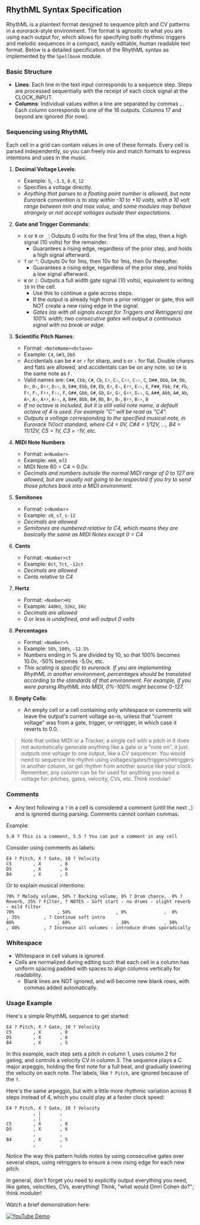 ## RhythML Syntax Specification

RhythML is a plaintext format designed to sequence pitch and CV patterns in a eurorack-style environment. The format is agnostic to what you are using each output for, which allows for specifying both rhythmic triggers and melodic sequences in a compact, easily editable, human readable text format. Below is a detailed specification of the RhythML syntax as implemented by the `Spellbook` module.

### Basic Structure
- **Lines**: Each line in the text input corresponds to a sequence step. Steps are processed sequentially with the receipt of each clock signal at the CLOCK_INPUT.
- **Columns**: Individual values within a line are separated by commas `,`. Each column corresponds to one of the 16 outputs. Columns 17 and beyond are ignored (for now).

### Sequencing using RhythML
Each cell in a grid can contain values in one of these formats. Every cell is parsed independently, so you can freely mix and match formats to express intentions and uses in the music.

1. **Decimal Voltage Levels**:
   - Example: `5`, `-3.5`, `0.0`, `12`
   - Specifies a voltage directly.
   - *Anything that parses to a floating point number is allowed, but note Eurorack convention is to stay within -10 to +10 volts, with a 10 volt range between min and max value, and some modules may behave strangely or not accept voltages outside their expectations.*

2. **Gate and Trigger Commands**:
   - `X` or `R` or `_`: Outputs 0 volts for the first 1ms of the step, then a high signal (10 volts) for the remainder.
	  - Guarantees a rising edge, regardless of the prior step, and holds a high signal afterward.
   - `T` or `^`: Outputs 0v for 1ms, then 10v for 1ms, then 0v thereafter.
      - Guarantees a rising edge, regardless of the prior step, and holds a low signal afterward.
   - `W` or `|`: Outputs a full width gate signal (10 volts), equivalent to writing `10` in the cell.
      - Use this to continue a gate across steps.
      - If the output is already high from a prior retrigger or gate, this will NOT create a new rising edge in the signal.
       - *Gates (as with all signals except for Triggers and Retriggers) are 100% width; two consecutive gates will output a continuous signal with no break or edge.*

3. **Scientific Pitch Names**:
   - Format: `<NoteName><Octave>`
   - Example: `C4`, `G#3`, `Db5`
   - Accidentals can be `#` or `♯` for sharp, and `b` or `♭` for flat. Double charps and flats are allowed, and accidentals can be on any note, so `E#` is the same note as `F`.
   - Valid names are: `C##`, `Cbb`, `C#`, `Cb`, `C♯`, `C♭`, `C♯♯`, `C♭♭`, `C`, `D##`, `Dbb`, `D#`, `Db`, `D♯`, `D♭`, `D♯♯`, `D♭♭`, `D`, `E##`, `Ebb`, `E#`, `Eb`, `E♯`, `E♭`, `E♯♯`, `E♭♭`, `E`, `F##`, `Fbb`, `F#`, `Fb`, `F♯`, `F♭`, `F♯♯`, `F♭♭`, `F`, `G##`, `Gbb`, `G#`, `Gb`, `G♯`, `G♭`, `G♯♯`, `G♭♭`, `G`, `A##`, `Abb`, `A#`, `Ab`, `A♯`, `A♭`, `A♯♯`, `A♭♭`, `A`, `B##`, `Bbb`, `B#`, `Bb`, `B♯`, `B♭`, `B♯♯`, `B♭♭`, `B`
   - *If no octave is included, but it is still valid note name, a default octave of 4 is used. For example "C" will be read as "C4".*
   - *Outputs a voltage corresponding to the specified musical note, in Eurorack 1V/oct standard, where C4 = 0V, C#4 = 1/12V, ..., B4 = 11/12V, C5 = 1V, C3 = -1V, etc.*
   
4. **MIDI Note Numbers**
   - Format: `m<Number>`
   - Example: `m60`, `m72`
   - MIDI Note 60 = C4 = 0.0v.
   - *Decimals and numbers outside the normal MIDI range of 0 to 127 are allowed, but are usually not going to be respected if you try to send those pitches back into a MIDI environment.*
   
5. **Semitones**
   - Format: `s<Number>`
   - Example: `s0`, `s7`, `s-12`
   - *Decimals are allowed*
   - *Semitones are numbered relative to C4, which means they are basically the same as MIDI Notes except 0 = C4*

6. **Cents**
   - Format: `<Number>ct`
   - Example: `0ct`, `7ct`, `-12ct`
   - *Decimals are allowed*
   - *Cents relative to C4*

7. **Hertz**
   - Format: `<Number>Hz`
   - Example: `440Hz`, `32Hz`, `1Hz`
   - *Decimals are allowed*
   - *0 or less is undefined, and will output 0 volts*

8. **Percentages**
   - Format: `<Number>%`
   - Example: `50%`, `100%`, `-12.5%`
   - Numbers ending in % are divided by 10, so that 100% becomes 10.0v, -50% becomes -5.0v, etc.
   - *This scaling is specific to eurorack. If you are implementing RhythML in another environment, percentages should be translated according to the standards of that environment. For example, if you were parsing RhythML into MIDI, 0%-100% might become 0-127.*

9. **Empty Cells**:
   - An empty cell or a cell containing only whitespace or comments will leave the output's current voltage as-is, unless that "current voltage" was from a gate, trigger, or retrigger, in which case it reverts to 0.0.

> Note that unlike MIDI or a Tracker, a single cell with a pitch in it does not automatically generate anything like a gate or a "note on", it just outputs one voltage to one output, like a CV sequencer. You would need to sequence the rhythm using voltages/gates/triggers/retriggers in another column, or get rhythm from another source like your clock. Remember, any column can be for used for anything you need a voltage for: pitches, gates, velocity, CVs, etc. Think modular!

### Comments
- Any text following a `?` in a cell is considered a comment (until the next `,`) and is ignored during parsing. Comments cannot contain commas.

Example:

`5.0 ? This is a comment, 5.5 ? You can put a comment in any cell`

Consider using comments as labels:

```
E4 ? Pitch, X ? Gate, 10 ? Velocity
C5        , X       , 8
D5        , X       , 6
B4        , X       , 5
```

Or to explain musical intentions:

```
70% ? Melody volume, 50% ? Backing volume, 0% ? Drum chance,  0% ? Reverb, 35% ? Filter, ? NOTES - Soft start - no drums - slight reverb - mild filter
70%                , 50%                 , 0%              ,  0%         , 35%         , ? Continue soft intro
80%                , 60%                 , 30%             , 50%         , 40%         , ? Increase all volumes - introduce drums sporadically
```

### Whitespace
- Whitespace in cell values is ignored.
- Cells are normalized during editing such that each cell in a column has uniform spacing padded with spaces to align columns vertically for readability.
	- Blank lines are NOT ignored, and will become new blank rows, with commas added automatically.

### Usage Example

Here's a simple RhythML sequence to get started:

```
E4 ? Pitch, X ? Gate, 10 ? Velocity
C5        , X       , 8
D5        , X       , 6
B4        , X       , 5
```

In this example, each step sets a pitch in column 1, uses column 2 for gating, and controls a velocity CV in column 3. The sequence plays a C major arpeggio, holding the first note for a full beat, and gradually lowering the velocity on each note. The labels, like `? Pitch`, are ignored because of the `?`.

Here's the same arpeggio, but with a little more rhythmic variation across 8 steps instead of 4, which you could play at a faster clock speed:

```
E4 ? Pitch, X ? Gate, 10 ? Velocity
          , |       , 
          , |       , 
C5        , X       , 8
D5        , X       , 6
          ,         , 
B4        , X       , 5
          ,         , 
```

Notice the way this pattern holds notes by using consecutive gates over several steps, using retriggers to ensure a new rising edge for each new pitch.

In general, don't forget you need to explicitly output everything you need, like gates, velocities, CVs, everything! Think, "what would Omri Cohen do?"; think *modular*!

Watch a brief demonstration here:

[![YouTube Demo](https://img.youtube.com/vi/vhQHPlpJW-Q/0.jpg)](https://www.youtube.com/watch?v=vhQHPlpJW-Q)